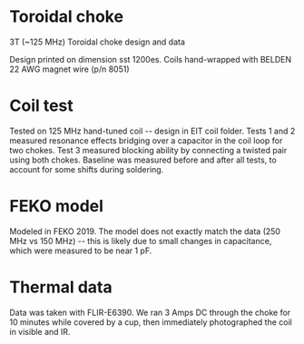 # Toroidal choke 
3T (~125 MHz) Toroidal choke design and data

Design printed on dimension sst 1200es. 
Coils hand-wrapped with BELDEN 22 AWG magnet wire (p/n 8051)

# Coil test
Tested on 125 MHz hand-tuned coil -- design in EIT coil folder. 
Tests 1 and 2 measured resonance effects bridging over a capacitor in the coil loop for two chokes. 
Test 3 measured blocking ability by connecting a twisted pair using both chokes. 
Baseline was measured before and after all tests, to account for some shifts during soldering.

# FEKO model
Modeled in FEKO 2019. The model does not exactly match the data (250 MHz vs 150 MHz) -- this is likely due to small changes in capacitance, which were measured to be near 1 pF.

# Thermal data
Data was taken with FLIR-E6390. We ran 3 Amps DC through the choke for 10 minutes while covered by a cup, then immediately photographed the coil in visible and IR. 